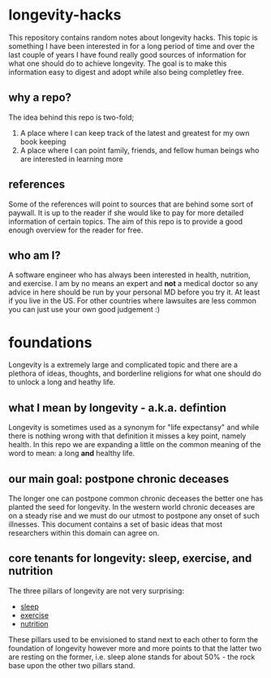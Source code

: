 # longevity-hacks

This repository contains random notes about longevity hacks. This topic is something I have been interested in for a long period of time and over the last couple of years I have found really good sources of information for what one should do to achieve longevity. The goal is to make this information easy to digest and adopt while also being completley free.

## why a repo?

The idea behind this repo is two-fold;
1. A place where I can keep track of the latest and greatest for my own book keeping
2. A place where I can point family, friends, and fellow human beings who are interested in learning more

## references

Some of the references will point to sources that are behind some sort of paywall. It is up to the reader if she would like to pay for more detailed information of certain topics. The aim of this repo is to provide a good enough overview for the reader for free.

## who am I?

A software engineer who has always been interested in health, nutrition, and exercise. I am by no means an expert and **not** a medical doctor so any advice in here should be run by your personal MD before you try it. At least if you live in the US. For other countries where lawsuites are less common you can just use your own good judgement :)

# foundations

Longevity is a extremely large and complicated topic and there are a plethora of ideas, thoughts, and borderline religions for what one should do to unlock a long and heathy life.

## what I mean by longevity - a.k.a. defintion

Longevity is sometimes used as a synonym for "life expectansy" and while there is nothing wrong with that definition it misses a key point, namely health. In this repo we are expanding a little on the common meaning of the word to mean: a long **and** healthy life.

## our main goal: postpone chronic deceases

The longer one can postpone common chronic deceases the better one has planted the seed for longevity. In the western world chronic deceases are on a steady rise and we must do our utmost to postpone any onset of such illnesses. This document contains a set of basic ideas that most researchers within this domain can agree on.

## core tenants for longevity: sleep, exercise, and nutrition

The three pillars of longevity are not very surprising:
* [sleep](sleep/sleep.md)
* [exercise](exercise/exercise.md)
* [nutrition](nutrition/nutrition.md)

These pillars used to be envisioned to stand next to each other to form the foundation of longevity however more and more points to that the latter two are resting on the former, i.e. sleep alone stands for about 50% - the rock base upon the other two pillars stand.

